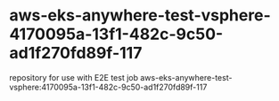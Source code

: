 # aws-eks-anywhere-test-vsphere-4170095a-13f1-482c-9c50-ad1f270fd89f-117
repository for use with E2E test job aws-eks-anywhere-test-vsphere:4170095a-13f1-482c-9c50-ad1f270fd89f-117
